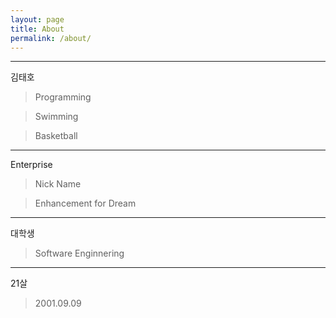 ```yaml
---
layout: page
title: About
permalink: /about/
---
```


---
김태호
> Programming

> Swimming

> Basketball

---

Enterprise
> Nick Name

> Enhancement for Dream

---

대학생
> Software Enginnering

---

21살
> 2001.09.09







<!-- 
This is the base Jekyll theme. You can find out more info about customizing your Jekyll theme, as well as basic Jekyll usage documentation at [jekyllrb.com](https://jekyllrb.com/)

You can find the source code for Minima at GitHub:
[jekyll][jekyll-organization] /
[minima](https://github.com/jekyll/minima)

You can find the source code for Jekyll at GitHub:
[jekyll][jekyll-organization] /
[jekyll](https://github.com/jekyll/jekyll)


[jekyll-organization]: https://github.com/jekyll -->
